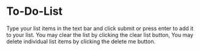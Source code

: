# To-Do-List
Type your list items in the text bar and click submit or press enter to add it to your list. You may clear the list by clicking the clear list button, You may delete individual list items by clicking the delete me button.
